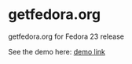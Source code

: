 # getfedora.org
getfedora.org for Fedora 23 release

See the demo here: [demo link](http://yonaymoris.github.io/getfedora.org/)
